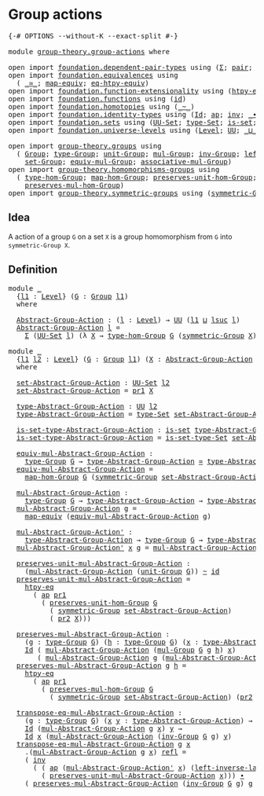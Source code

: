# Group actions

<pre class="Agda"><a id="26" class="Symbol">{-#</a> <a id="30" class="Keyword">OPTIONS</a> <a id="38" class="Pragma">--without-K</a> <a id="50" class="Pragma">--exact-split</a> <a id="64" class="Symbol">#-}</a>

<a id="69" class="Keyword">module</a> <a id="76" href="group-theory.group-actions.html" class="Module">group-theory.group-actions</a> <a id="103" class="Keyword">where</a>

<a id="110" class="Keyword">open</a> <a id="115" class="Keyword">import</a> <a id="122" href="foundation.dependent-pair-types.html" class="Module">foundation.dependent-pair-types</a> <a id="154" class="Keyword">using</a> <a id="160" class="Symbol">(</a><a id="161" href="foundation-core.dependent-pair-types.html#502" class="Record">Σ</a><a id="162" class="Symbol">;</a> <a id="164" href="foundation-core.dependent-pair-types.html#575" class="InductiveConstructor">pair</a><a id="168" class="Symbol">;</a> <a id="170" href="foundation-core.dependent-pair-types.html#592" class="Field">pr1</a><a id="173" class="Symbol">;</a> <a id="175" href="foundation-core.dependent-pair-types.html#604" class="Field">pr2</a><a id="178" class="Symbol">)</a>
<a id="180" class="Keyword">open</a> <a id="185" class="Keyword">import</a> <a id="192" href="foundation.equivalences.html" class="Module">foundation.equivalences</a> <a id="216" class="Keyword">using</a>
  <a id="224" class="Symbol">(</a> <a id="226" href="foundation-core.equivalences.html#1607" class="Function Operator">_≃_</a><a id="229" class="Symbol">;</a> <a id="231" href="foundation-core.equivalences.html#1807" class="Function">map-equiv</a><a id="240" class="Symbol">;</a> <a id="242" href="foundation.equivalences.html#13465" class="Function">eq-htpy-equiv</a><a id="255" class="Symbol">)</a>
<a id="257" class="Keyword">open</a> <a id="262" class="Keyword">import</a> <a id="269" href="foundation.function-extensionality.html" class="Module">foundation.function-extensionality</a> <a id="304" class="Keyword">using</a> <a id="310" class="Symbol">(</a><a id="311" href="foundation-core.function-extensionality.html#964" class="Function">htpy-eq</a><a id="318" class="Symbol">)</a>
<a id="320" class="Keyword">open</a> <a id="325" class="Keyword">import</a> <a id="332" href="foundation.functions.html" class="Module">foundation.functions</a> <a id="353" class="Keyword">using</a> <a id="359" class="Symbol">(</a><a id="360" href="foundation-core.functions.html#309" class="Function">id</a><a id="362" class="Symbol">)</a>
<a id="364" class="Keyword">open</a> <a id="369" class="Keyword">import</a> <a id="376" href="foundation.homotopies.html" class="Module">foundation.homotopies</a> <a id="398" class="Keyword">using</a> <a id="404" class="Symbol">(</a><a id="405" href="foundation-core.homotopies.html#545" class="Function Operator">_~_</a><a id="408" class="Symbol">)</a>
<a id="410" class="Keyword">open</a> <a id="415" class="Keyword">import</a> <a id="422" href="foundation.identity-types.html" class="Module">foundation.identity-types</a> <a id="448" class="Keyword">using</a> <a id="454" class="Symbol">(</a><a id="455" href="foundation-core.identity-types.html#641" class="Datatype">Id</a><a id="457" class="Symbol">;</a> <a id="459" href="foundation-core.identity-types.html#2853" class="Function">ap</a><a id="461" class="Symbol">;</a> <a id="463" href="foundation-core.identity-types.html#1552" class="Function">inv</a><a id="466" class="Symbol">;</a> <a id="468" href="foundation-core.identity-types.html#1239" class="Function Operator">_∙_</a><a id="471" class="Symbol">;</a> <a id="473" href="foundation-core.identity-types.html#694" class="InductiveConstructor">refl</a><a id="477" class="Symbol">)</a>
<a id="479" class="Keyword">open</a> <a id="484" class="Keyword">import</a> <a id="491" href="foundation.sets.html" class="Module">foundation.sets</a> <a id="507" class="Keyword">using</a> <a id="513" class="Symbol">(</a><a id="514" href="foundation-core.sets.html#1177" class="Function">UU-Set</a><a id="520" class="Symbol">;</a> <a id="522" href="foundation-core.sets.html#1291" class="Function">type-Set</a><a id="530" class="Symbol">;</a> <a id="532" href="foundation-core.sets.html#1099" class="Function">is-set</a><a id="538" class="Symbol">;</a> <a id="540" href="foundation-core.sets.html#1342" class="Function">is-set-type-Set</a><a id="555" class="Symbol">)</a>
<a id="557" class="Keyword">open</a> <a id="562" class="Keyword">import</a> <a id="569" href="foundation.universe-levels.html" class="Module">foundation.universe-levels</a> <a id="596" class="Keyword">using</a> <a id="602" class="Symbol">(</a><a id="603" href="Agda.Primitive.html#597" class="Postulate">Level</a><a id="608" class="Symbol">;</a> <a id="610" href="foundation-core.universe-levels.html#222" class="Primitive">UU</a><a id="612" class="Symbol">;</a> <a id="614" href="Agda.Primitive.html#810" class="Primitive Operator">_⊔_</a><a id="617" class="Symbol">;</a> <a id="619" href="Agda.Primitive.html#780" class="Primitive">lsuc</a><a id="623" class="Symbol">)</a>

<a id="626" class="Keyword">open</a> <a id="631" class="Keyword">import</a> <a id="638" href="group-theory.groups.html" class="Module">group-theory.groups</a> <a id="658" class="Keyword">using</a>
  <a id="666" class="Symbol">(</a> <a id="668" href="group-theory.groups.html#2468" class="Function">Group</a><a id="673" class="Symbol">;</a> <a id="675" href="group-theory.groups.html#2711" class="Function">type-Group</a><a id="685" class="Symbol">;</a> <a id="687" href="group-theory.groups.html#3755" class="Function">unit-Group</a><a id="697" class="Symbol">;</a> <a id="699" href="group-theory.groups.html#2956" class="Function">mul-Group</a><a id="708" class="Symbol">;</a> <a id="710" href="group-theory.groups.html#4544" class="Function">inv-Group</a><a id="719" class="Symbol">;</a> <a id="721" href="group-theory.groups.html#4622" class="Function">left-inverse-law-Group</a><a id="743" class="Symbol">;</a>
    <a id="749" href="group-theory.groups.html#2651" class="Function">set-Group</a><a id="758" class="Symbol">;</a> <a id="760" href="group-theory.groups.html#5596" class="Function">equiv-mul-Group</a><a id="775" class="Symbol">;</a> <a id="777" href="group-theory.groups.html#3305" class="Function">associative-mul-Group</a><a id="798" class="Symbol">)</a>
<a id="800" class="Keyword">open</a> <a id="805" class="Keyword">import</a> <a id="812" href="group-theory.homomorphisms-groups.html" class="Module">group-theory.homomorphisms-groups</a> <a id="846" class="Keyword">using</a>
  <a id="854" class="Symbol">(</a> <a id="856" href="group-theory.homomorphisms-groups.html#1617" class="Function">type-hom-Group</a><a id="870" class="Symbol">;</a> <a id="872" href="group-theory.homomorphisms-groups.html#1746" class="Function">map-hom-Group</a><a id="885" class="Symbol">;</a> <a id="887" href="group-theory.homomorphisms-groups.html#5799" class="Function">preserves-unit-hom-Group</a><a id="911" class="Symbol">;</a>
    <a id="917" href="group-theory.homomorphisms-groups.html#1832" class="Function">preserves-mul-hom-Group</a><a id="940" class="Symbol">)</a>
<a id="942" class="Keyword">open</a> <a id="947" class="Keyword">import</a> <a id="954" href="group-theory.symmetric-groups.html" class="Module">group-theory.symmetric-groups</a> <a id="984" class="Keyword">using</a> <a id="990" class="Symbol">(</a><a id="991" href="group-theory.symmetric-groups.html#3597" class="Function">symmetric-Group</a><a id="1006" class="Symbol">)</a>
</pre>
## Idea

A action of a group `G` on a set `X` is a group homomorphism from `G` into `symmetric-Group X`.

## Definition

<pre class="Agda"><a id="1142" class="Keyword">module</a> <a id="1149" href="group-theory.group-actions.html#1149" class="Module">_</a>
  <a id="1153" class="Symbol">{</a><a id="1154" href="group-theory.group-actions.html#1154" class="Bound">l1</a> <a id="1157" class="Symbol">:</a> <a id="1159" href="Agda.Primitive.html#597" class="Postulate">Level</a><a id="1164" class="Symbol">}</a> <a id="1166" class="Symbol">(</a><a id="1167" href="group-theory.group-actions.html#1167" class="Bound">G</a> <a id="1169" class="Symbol">:</a> <a id="1171" href="group-theory.groups.html#2468" class="Function">Group</a> <a id="1177" href="group-theory.group-actions.html#1154" class="Bound">l1</a><a id="1179" class="Symbol">)</a>
  <a id="1183" class="Keyword">where</a>

  <a id="1192" href="group-theory.group-actions.html#1192" class="Function">Abstract-Group-Action</a> <a id="1214" class="Symbol">:</a> <a id="1216" class="Symbol">(</a><a id="1217" href="group-theory.group-actions.html#1217" class="Bound">l</a> <a id="1219" class="Symbol">:</a> <a id="1221" href="Agda.Primitive.html#597" class="Postulate">Level</a><a id="1226" class="Symbol">)</a> <a id="1228" class="Symbol">→</a> <a id="1230" href="foundation-core.universe-levels.html#222" class="Primitive">UU</a> <a id="1233" class="Symbol">(</a><a id="1234" href="group-theory.group-actions.html#1154" class="Bound">l1</a> <a id="1237" href="Agda.Primitive.html#810" class="Primitive Operator">⊔</a> <a id="1239" href="Agda.Primitive.html#780" class="Primitive">lsuc</a> <a id="1244" href="group-theory.group-actions.html#1217" class="Bound">l</a><a id="1245" class="Symbol">)</a>
  <a id="1249" href="group-theory.group-actions.html#1192" class="Function">Abstract-Group-Action</a> <a id="1271" href="group-theory.group-actions.html#1271" class="Bound">l</a> <a id="1273" class="Symbol">=</a>
    <a id="1279" href="foundation-core.dependent-pair-types.html#502" class="Record">Σ</a> <a id="1281" class="Symbol">(</a><a id="1282" href="foundation-core.sets.html#1177" class="Function">UU-Set</a> <a id="1289" href="group-theory.group-actions.html#1271" class="Bound">l</a><a id="1290" class="Symbol">)</a> <a id="1292" class="Symbol">(λ</a> <a id="1295" href="group-theory.group-actions.html#1295" class="Bound">X</a> <a id="1297" class="Symbol">→</a> <a id="1299" href="group-theory.homomorphisms-groups.html#1617" class="Function">type-hom-Group</a> <a id="1314" href="group-theory.group-actions.html#1167" class="Bound">G</a> <a id="1316" class="Symbol">(</a><a id="1317" href="group-theory.symmetric-groups.html#3597" class="Function">symmetric-Group</a> <a id="1333" href="group-theory.group-actions.html#1295" class="Bound">X</a><a id="1334" class="Symbol">))</a>

<a id="1338" class="Keyword">module</a> <a id="1345" href="group-theory.group-actions.html#1345" class="Module">_</a>
  <a id="1349" class="Symbol">{</a><a id="1350" href="group-theory.group-actions.html#1350" class="Bound">l1</a> <a id="1353" href="group-theory.group-actions.html#1353" class="Bound">l2</a> <a id="1356" class="Symbol">:</a> <a id="1358" href="Agda.Primitive.html#597" class="Postulate">Level</a><a id="1363" class="Symbol">}</a> <a id="1365" class="Symbol">(</a><a id="1366" href="group-theory.group-actions.html#1366" class="Bound">G</a> <a id="1368" class="Symbol">:</a> <a id="1370" href="group-theory.groups.html#2468" class="Function">Group</a> <a id="1376" href="group-theory.group-actions.html#1350" class="Bound">l1</a><a id="1378" class="Symbol">)</a> <a id="1380" class="Symbol">(</a><a id="1381" href="group-theory.group-actions.html#1381" class="Bound">X</a> <a id="1383" class="Symbol">:</a> <a id="1385" href="group-theory.group-actions.html#1192" class="Function">Abstract-Group-Action</a> <a id="1407" href="group-theory.group-actions.html#1366" class="Bound">G</a> <a id="1409" href="group-theory.group-actions.html#1353" class="Bound">l2</a><a id="1411" class="Symbol">)</a>
  <a id="1415" class="Keyword">where</a>

  <a id="1424" href="group-theory.group-actions.html#1424" class="Function">set-Abstract-Group-Action</a> <a id="1450" class="Symbol">:</a> <a id="1452" href="foundation-core.sets.html#1177" class="Function">UU-Set</a> <a id="1459" href="group-theory.group-actions.html#1353" class="Bound">l2</a>
  <a id="1464" href="group-theory.group-actions.html#1424" class="Function">set-Abstract-Group-Action</a> <a id="1490" class="Symbol">=</a> <a id="1492" href="foundation-core.dependent-pair-types.html#592" class="Field">pr1</a> <a id="1496" href="group-theory.group-actions.html#1381" class="Bound">X</a>

  <a id="1501" href="group-theory.group-actions.html#1501" class="Function">type-Abstract-Group-Action</a> <a id="1528" class="Symbol">:</a> <a id="1530" href="foundation-core.universe-levels.html#222" class="Primitive">UU</a> <a id="1533" href="group-theory.group-actions.html#1353" class="Bound">l2</a>
  <a id="1538" href="group-theory.group-actions.html#1501" class="Function">type-Abstract-Group-Action</a> <a id="1565" class="Symbol">=</a> <a id="1567" href="foundation-core.sets.html#1291" class="Function">type-Set</a> <a id="1576" href="group-theory.group-actions.html#1424" class="Function">set-Abstract-Group-Action</a>

  <a id="1605" href="group-theory.group-actions.html#1605" class="Function">is-set-type-Abstract-Group-Action</a> <a id="1639" class="Symbol">:</a> <a id="1641" href="foundation-core.sets.html#1099" class="Function">is-set</a> <a id="1648" href="group-theory.group-actions.html#1501" class="Function">type-Abstract-Group-Action</a>
  <a id="1677" href="group-theory.group-actions.html#1605" class="Function">is-set-type-Abstract-Group-Action</a> <a id="1711" class="Symbol">=</a> <a id="1713" href="foundation-core.sets.html#1342" class="Function">is-set-type-Set</a> <a id="1729" href="group-theory.group-actions.html#1424" class="Function">set-Abstract-Group-Action</a>
  
  <a id="1760" href="group-theory.group-actions.html#1760" class="Function">equiv-mul-Abstract-Group-Action</a> <a id="1792" class="Symbol">:</a>
    <a id="1798" href="group-theory.groups.html#2711" class="Function">type-Group</a> <a id="1809" href="group-theory.group-actions.html#1366" class="Bound">G</a> <a id="1811" class="Symbol">→</a> <a id="1813" href="group-theory.group-actions.html#1501" class="Function">type-Abstract-Group-Action</a> <a id="1840" href="foundation-core.equivalences.html#1607" class="Function Operator">≃</a> <a id="1842" href="group-theory.group-actions.html#1501" class="Function">type-Abstract-Group-Action</a>
  <a id="1871" href="group-theory.group-actions.html#1760" class="Function">equiv-mul-Abstract-Group-Action</a> <a id="1903" class="Symbol">=</a>
    <a id="1909" href="group-theory.homomorphisms-groups.html#1746" class="Function">map-hom-Group</a> <a id="1923" href="group-theory.group-actions.html#1366" class="Bound">G</a> <a id="1925" class="Symbol">(</a><a id="1926" href="group-theory.symmetric-groups.html#3597" class="Function">symmetric-Group</a> <a id="1942" href="group-theory.group-actions.html#1424" class="Function">set-Abstract-Group-Action</a><a id="1967" class="Symbol">)</a> <a id="1969" class="Symbol">(</a><a id="1970" href="foundation-core.dependent-pair-types.html#604" class="Field">pr2</a> <a id="1974" href="group-theory.group-actions.html#1381" class="Bound">X</a><a id="1975" class="Symbol">)</a>

  <a id="1980" href="group-theory.group-actions.html#1980" class="Function">mul-Abstract-Group-Action</a> <a id="2006" class="Symbol">:</a>
    <a id="2012" href="group-theory.groups.html#2711" class="Function">type-Group</a> <a id="2023" href="group-theory.group-actions.html#1366" class="Bound">G</a> <a id="2025" class="Symbol">→</a> <a id="2027" href="group-theory.group-actions.html#1501" class="Function">type-Abstract-Group-Action</a> <a id="2054" class="Symbol">→</a> <a id="2056" href="group-theory.group-actions.html#1501" class="Function">type-Abstract-Group-Action</a>
  <a id="2085" href="group-theory.group-actions.html#1980" class="Function">mul-Abstract-Group-Action</a> <a id="2111" href="group-theory.group-actions.html#2111" class="Bound">g</a> <a id="2113" class="Symbol">=</a>
    <a id="2119" href="foundation-core.equivalences.html#1807" class="Function">map-equiv</a> <a id="2129" class="Symbol">(</a><a id="2130" href="group-theory.group-actions.html#1760" class="Function">equiv-mul-Abstract-Group-Action</a> <a id="2162" href="group-theory.group-actions.html#2111" class="Bound">g</a><a id="2163" class="Symbol">)</a>

  <a id="2168" href="group-theory.group-actions.html#2168" class="Function">mul-Abstract-Group-Action&#39;</a> <a id="2195" class="Symbol">:</a>
    <a id="2201" href="group-theory.group-actions.html#1501" class="Function">type-Abstract-Group-Action</a> <a id="2228" class="Symbol">→</a> <a id="2230" href="group-theory.groups.html#2711" class="Function">type-Group</a> <a id="2241" href="group-theory.group-actions.html#1366" class="Bound">G</a> <a id="2243" class="Symbol">→</a> <a id="2245" href="group-theory.group-actions.html#1501" class="Function">type-Abstract-Group-Action</a>
  <a id="2274" href="group-theory.group-actions.html#2168" class="Function">mul-Abstract-Group-Action&#39;</a> <a id="2301" href="group-theory.group-actions.html#2301" class="Bound">x</a> <a id="2303" href="group-theory.group-actions.html#2303" class="Bound">g</a> <a id="2305" class="Symbol">=</a> <a id="2307" href="group-theory.group-actions.html#1980" class="Function">mul-Abstract-Group-Action</a> <a id="2333" href="group-theory.group-actions.html#2303" class="Bound">g</a> <a id="2335" href="group-theory.group-actions.html#2301" class="Bound">x</a>

  <a id="2340" href="group-theory.group-actions.html#2340" class="Function">preserves-unit-mul-Abstract-Group-Action</a> <a id="2381" class="Symbol">:</a>
    <a id="2387" class="Symbol">(</a><a id="2388" href="group-theory.group-actions.html#1980" class="Function">mul-Abstract-Group-Action</a> <a id="2414" class="Symbol">(</a><a id="2415" href="group-theory.groups.html#3755" class="Function">unit-Group</a> <a id="2426" href="group-theory.group-actions.html#1366" class="Bound">G</a><a id="2427" class="Symbol">))</a> <a id="2430" href="foundation-core.homotopies.html#545" class="Function Operator">~</a> <a id="2432" href="foundation-core.functions.html#309" class="Function">id</a>
  <a id="2437" href="group-theory.group-actions.html#2340" class="Function">preserves-unit-mul-Abstract-Group-Action</a> <a id="2478" class="Symbol">=</a>
    <a id="2484" href="foundation-core.function-extensionality.html#964" class="Function">htpy-eq</a>
      <a id="2498" class="Symbol">(</a> <a id="2500" href="foundation-core.identity-types.html#2853" class="Function">ap</a> <a id="2503" href="foundation-core.dependent-pair-types.html#592" class="Field">pr1</a>
        <a id="2515" class="Symbol">(</a> <a id="2517" href="group-theory.homomorphisms-groups.html#5799" class="Function">preserves-unit-hom-Group</a> <a id="2542" href="group-theory.group-actions.html#1366" class="Bound">G</a>
          <a id="2554" class="Symbol">(</a> <a id="2556" href="group-theory.symmetric-groups.html#3597" class="Function">symmetric-Group</a> <a id="2572" href="group-theory.group-actions.html#1424" class="Function">set-Abstract-Group-Action</a><a id="2597" class="Symbol">)</a>
          <a id="2609" class="Symbol">(</a> <a id="2611" href="foundation-core.dependent-pair-types.html#604" class="Field">pr2</a> <a id="2615" href="group-theory.group-actions.html#1381" class="Bound">X</a><a id="2616" class="Symbol">)))</a>

  <a id="2623" href="group-theory.group-actions.html#2623" class="Function">preserves-mul-Abstract-Group-Action</a> <a id="2659" class="Symbol">:</a>
    <a id="2665" class="Symbol">(</a><a id="2666" href="group-theory.group-actions.html#2666" class="Bound">g</a> <a id="2668" class="Symbol">:</a> <a id="2670" href="group-theory.groups.html#2711" class="Function">type-Group</a> <a id="2681" href="group-theory.group-actions.html#1366" class="Bound">G</a><a id="2682" class="Symbol">)</a> <a id="2684" class="Symbol">(</a><a id="2685" href="group-theory.group-actions.html#2685" class="Bound">h</a> <a id="2687" class="Symbol">:</a> <a id="2689" href="group-theory.groups.html#2711" class="Function">type-Group</a> <a id="2700" href="group-theory.group-actions.html#1366" class="Bound">G</a><a id="2701" class="Symbol">)</a> <a id="2703" class="Symbol">(</a><a id="2704" href="group-theory.group-actions.html#2704" class="Bound">x</a> <a id="2706" class="Symbol">:</a> <a id="2708" href="group-theory.group-actions.html#1501" class="Function">type-Abstract-Group-Action</a><a id="2734" class="Symbol">)</a> <a id="2736" class="Symbol">→</a>
    <a id="2742" href="foundation-core.identity-types.html#641" class="Datatype">Id</a> <a id="2745" class="Symbol">(</a> <a id="2747" href="group-theory.group-actions.html#1980" class="Function">mul-Abstract-Group-Action</a> <a id="2773" class="Symbol">(</a><a id="2774" href="group-theory.groups.html#2956" class="Function">mul-Group</a> <a id="2784" href="group-theory.group-actions.html#1366" class="Bound">G</a> <a id="2786" href="group-theory.group-actions.html#2666" class="Bound">g</a> <a id="2788" href="group-theory.group-actions.html#2685" class="Bound">h</a><a id="2789" class="Symbol">)</a> <a id="2791" href="group-theory.group-actions.html#2704" class="Bound">x</a><a id="2792" class="Symbol">)</a>
       <a id="2801" class="Symbol">(</a> <a id="2803" href="group-theory.group-actions.html#1980" class="Function">mul-Abstract-Group-Action</a> <a id="2829" href="group-theory.group-actions.html#2666" class="Bound">g</a> <a id="2831" class="Symbol">(</a><a id="2832" href="group-theory.group-actions.html#1980" class="Function">mul-Abstract-Group-Action</a> <a id="2858" href="group-theory.group-actions.html#2685" class="Bound">h</a> <a id="2860" href="group-theory.group-actions.html#2704" class="Bound">x</a><a id="2861" class="Symbol">))</a>
  <a id="2866" href="group-theory.group-actions.html#2623" class="Function">preserves-mul-Abstract-Group-Action</a> <a id="2902" href="group-theory.group-actions.html#2902" class="Bound">g</a> <a id="2904" href="group-theory.group-actions.html#2904" class="Bound">h</a> <a id="2906" class="Symbol">=</a>
    <a id="2912" href="foundation-core.function-extensionality.html#964" class="Function">htpy-eq</a>
      <a id="2926" class="Symbol">(</a> <a id="2928" href="foundation-core.identity-types.html#2853" class="Function">ap</a> <a id="2931" href="foundation-core.dependent-pair-types.html#592" class="Field">pr1</a>
        <a id="2943" class="Symbol">(</a> <a id="2945" href="group-theory.homomorphisms-groups.html#1832" class="Function">preserves-mul-hom-Group</a> <a id="2969" href="group-theory.group-actions.html#1366" class="Bound">G</a>
          <a id="2981" class="Symbol">(</a> <a id="2983" href="group-theory.symmetric-groups.html#3597" class="Function">symmetric-Group</a> <a id="2999" href="group-theory.group-actions.html#1424" class="Function">set-Abstract-Group-Action</a><a id="3024" class="Symbol">)</a> <a id="3026" class="Symbol">(</a><a id="3027" href="foundation-core.dependent-pair-types.html#604" class="Field">pr2</a> <a id="3031" href="group-theory.group-actions.html#1381" class="Bound">X</a><a id="3032" class="Symbol">)</a> <a id="3034" href="group-theory.group-actions.html#2902" class="Bound">g</a> <a id="3036" href="group-theory.group-actions.html#2904" class="Bound">h</a><a id="3037" class="Symbol">))</a>

  <a id="3043" href="group-theory.group-actions.html#3043" class="Function">transpose-eq-mul-Abstract-Group-Action</a> <a id="3082" class="Symbol">:</a>
    <a id="3088" class="Symbol">(</a><a id="3089" href="group-theory.group-actions.html#3089" class="Bound">g</a> <a id="3091" class="Symbol">:</a> <a id="3093" href="group-theory.groups.html#2711" class="Function">type-Group</a> <a id="3104" href="group-theory.group-actions.html#1366" class="Bound">G</a><a id="3105" class="Symbol">)</a> <a id="3107" class="Symbol">(</a><a id="3108" href="group-theory.group-actions.html#3108" class="Bound">x</a> <a id="3110" href="group-theory.group-actions.html#3110" class="Bound">y</a> <a id="3112" class="Symbol">:</a> <a id="3114" href="group-theory.group-actions.html#1501" class="Function">type-Abstract-Group-Action</a><a id="3140" class="Symbol">)</a> <a id="3142" class="Symbol">→</a>
    <a id="3148" href="foundation-core.identity-types.html#641" class="Datatype">Id</a> <a id="3151" class="Symbol">(</a><a id="3152" href="group-theory.group-actions.html#1980" class="Function">mul-Abstract-Group-Action</a> <a id="3178" href="group-theory.group-actions.html#3089" class="Bound">g</a> <a id="3180" href="group-theory.group-actions.html#3108" class="Bound">x</a><a id="3181" class="Symbol">)</a> <a id="3183" href="group-theory.group-actions.html#3110" class="Bound">y</a> <a id="3185" class="Symbol">→</a>
    <a id="3191" href="foundation-core.identity-types.html#641" class="Datatype">Id</a> <a id="3194" href="group-theory.group-actions.html#3108" class="Bound">x</a> <a id="3196" class="Symbol">(</a><a id="3197" href="group-theory.group-actions.html#1980" class="Function">mul-Abstract-Group-Action</a> <a id="3223" class="Symbol">(</a><a id="3224" href="group-theory.groups.html#4544" class="Function">inv-Group</a> <a id="3234" href="group-theory.group-actions.html#1366" class="Bound">G</a> <a id="3236" href="group-theory.group-actions.html#3089" class="Bound">g</a><a id="3237" class="Symbol">)</a> <a id="3239" href="group-theory.group-actions.html#3110" class="Bound">y</a><a id="3240" class="Symbol">)</a>
  <a id="3244" href="group-theory.group-actions.html#3043" class="Function">transpose-eq-mul-Abstract-Group-Action</a> <a id="3283" href="group-theory.group-actions.html#3283" class="Bound">g</a> <a id="3285" href="group-theory.group-actions.html#3285" class="Bound">x</a>
    <a id="3291" class="DottedPattern Symbol">.(</a><a id="3293" href="group-theory.group-actions.html#1980" class="DottedPattern Function">mul-Abstract-Group-Action</a> <a id="3319" href="group-theory.group-actions.html#3283" class="DottedPattern Bound">g</a> <a id="3321" href="group-theory.group-actions.html#3285" class="DottedPattern Bound">x</a><a id="3322" class="DottedPattern Symbol">)</a> <a id="3324" href="foundation-core.identity-types.html#694" class="InductiveConstructor">refl</a> <a id="3329" class="Symbol">=</a>
    <a id="3335" class="Symbol">(</a> <a id="3337" href="foundation-core.identity-types.html#1552" class="Function">inv</a>
      <a id="3347" class="Symbol">(</a> <a id="3349" class="Symbol">(</a> <a id="3351" href="foundation-core.identity-types.html#2853" class="Function">ap</a> <a id="3354" class="Symbol">(</a><a id="3355" href="group-theory.group-actions.html#2168" class="Function">mul-Abstract-Group-Action&#39;</a> <a id="3382" href="group-theory.group-actions.html#3285" class="Bound">x</a><a id="3383" class="Symbol">)</a> <a id="3385" class="Symbol">(</a><a id="3386" href="group-theory.groups.html#4622" class="Function">left-inverse-law-Group</a> <a id="3409" href="group-theory.group-actions.html#1366" class="Bound">G</a> <a id="3411" href="group-theory.group-actions.html#3283" class="Bound">g</a><a id="3412" class="Symbol">))</a> <a id="3415" href="foundation-core.identity-types.html#1239" class="Function Operator">∙</a>
        <a id="3425" class="Symbol">(</a> <a id="3427" href="group-theory.group-actions.html#2340" class="Function">preserves-unit-mul-Abstract-Group-Action</a> <a id="3468" href="group-theory.group-actions.html#3285" class="Bound">x</a><a id="3469" class="Symbol">)))</a> <a id="3473" href="foundation-core.identity-types.html#1239" class="Function Operator">∙</a>
    <a id="3479" class="Symbol">(</a> <a id="3481" href="group-theory.group-actions.html#2623" class="Function">preserves-mul-Abstract-Group-Action</a> <a id="3517" class="Symbol">(</a><a id="3518" href="group-theory.groups.html#4544" class="Function">inv-Group</a> <a id="3528" href="group-theory.group-actions.html#1366" class="Bound">G</a> <a id="3530" href="group-theory.group-actions.html#3283" class="Bound">g</a><a id="3531" class="Symbol">)</a> <a id="3533" href="group-theory.group-actions.html#3283" class="Bound">g</a> <a id="3535" href="group-theory.group-actions.html#3285" class="Bound">x</a><a id="3536" class="Symbol">)</a>
</pre>